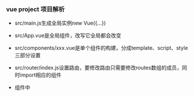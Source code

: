 
### vue project 项目解析

* src/main.js生成全局实例new Vue({...})
* src/App.vue是全局组件，改写它全局都会改变
* src/components/xxx.vue是单个组件的构建，分成template、script、style三部分设置
* src/router/index.js设置路由，要修改路由只需要修改routes数组的成员，同时import相应的组件

* 组件中<template/>元素必须含有一个基本的<div/>作为根元素来代表当前页面渲染的对象，不可有其他平级元素

* 使用{mode: 'history'}定义经典URL模式，使用{mode: 'hash'}定义带#的URL模式
* 定义子路由时，在{routes: [ {...}]}的父路由中追加children:{...}选项，单独定义子路由
* 子路由的path前置可以用绝对路径写法，如/a/b/c/sub，或者用相对路径，如直接写sub，不要在相对路径前加/
* 路由的path通过$route.path来获取，name可以通过$route.name来获取
* name是可以随便命名的，没有强制规则
* 父路由/a/b/c的name在子路由定义了'/'或''（绝对路径都是/a/b/c）的name后将被覆盖，如果父路由将作为子路由生效，同时组件会被渲染两次
* 使用{path:'*'}定义404页面，再关联一个用于404的组件
* 路由可以通过{redirect: URL}选项直接跳转，不需要引用组件，包括由参数字段构成的URL都可以
* 路由可以通过{alias: URL}选项给予跳转链接别名，直接使用别名链接实现页面转变但可以保持{path: URL}不变
* 组件内使用this.$router.push('URL')进行跳转，this.$router.go(-1)表示后退，this.$router.go(1)表示前进

* <router-link to="route.path"></router-link>相当于<a>标签,to属性指某页面路由的绝对路径
* <router-link :to="{name: route.name, params: {'k':v}"/>可以接受绑定路由的名称选择路由，同时可以接受params接受参数，参数通过$route.params.k来获取值(注意k是字符串)

* <router-view></router-view>是嵌套视图声明，对/a/b/c渲染，其下的子路由/a/b/c/x会接到视图传递，即渲染到/a/b/c/x时，加载/a/b/c的渲染
* <router-view name="route.comname"/>可以为一个组件指定多个其他组件渲染的页面，多个<router-view/>存在时只有一个可以不写名称
* <router-view style="style-list"/>可以指定声明视图的渲染样式，注意是在声明处而不是在组件内部

* 组件的渲染顺序是根路由的全局组件==>父路由的组件==>子路由的组件，哪怕父组件没有内容也要指定，否则子路由的组件不会渲染
* 路由中指定单个组件时使用component: comname，指定多个组件时，路由的组件要用components: {default: xxx, comname: yyy, ...}

* 除了指定URL参数外，对于参数字段构建URL也可以通过$route.params来获取，如声明路由/a/:b/:c，组件中可以通过$route.params.b和$route.params.c来获取
* 字段参数URL还可以使用'(...)'的正则表达式声明变量的格式，以支持某一类的路由的字段名称，如/a/:b(\\w+\\d+)/:c，表示参数b是由字母开头数字收尾的字符串组成的

* 加载页面淡入淡出效果
```
<div>
  <transtion name='xxx' mode='in-out'> <!-- in-out先in后out out-in先out后in -->
    <router-view/>
  </transtion>
</div>
<style>
.xxx-enter{
  opacity: 0;
}
.xxx-enter-active{
  -webkit-transition:opacity .5s;
}
.xxx-leave{
  opacity: 1;
}
.xxx-leave-active{
  opacity: 0;
  -webkit-transition:opacity .5s;
}
</style>
```

* 路由的钩子选项
```
beforeEnter: (to,from,next)=>{
  console.log(to);
  console.log(from);
  next(true); // true或空跳转，false或无next()不跳转，{path: '...'}跳转到其他路径
}
类似的有beforeLeave
```

* 组件script中设置钩子方法
```
beforeRouteEnter: (to,from,next)=>{
  console.log(to);
  console.log(from);
  next(true); // true或空跳转，false或无next()不跳转，{path: '...'}跳转到其他路径
}
类似的有beforeRouteLeave
```
